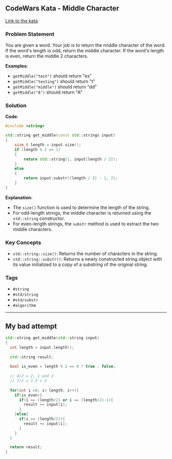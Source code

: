 ## CodeWars Kata - Middle Character

[Link to the kata](https://www.codewars.com/kata/56747fd5cb988479af000028/train/cpp)

### Problem Statement

You are given a word. Your job is to return the middle character of the word. If the word's length is odd, return the middle character. If the word's length is even, return the middle 2 characters.

**Examples**:
- `getMiddle("test")` should return "es"
- `getMiddle("testing")` should return "t"
- `getMiddle("middle")` should return "dd"
- `getMiddle("A")` should return "A"

### Solution

**Code**:

```cpp
#include <string>

std::string get_middle(const std::string& input) 
{
    size_t length = input.size();
    if (length % 2 == 1) 
    {
        return std::string(1, input[length / 2]);
    } 
    else 
    {
        return input.substr((length / 2) - 1, 2);
    }
}
```

**Explanation**:
- The `size()` function is used to determine the length of the string.
- For odd-length strings, the middle character is returned using the `std::string` constructor.
- For even-length strings, the `substr` method is used to extract the two middle characters.

### Key Concepts

- `std::string::size()`: Returns the number of characters in the string.
- `std::string::substr()`: Returns a newly constructed string object with its value initialized to a copy of a substring of the original string.

### Tags

- `#string`
- `#std/string`
- `#std/substr`
- `#algorithm`

---

## My bad attempt

```c++
std::string get_middle(std::string input) 
{
  int length = input.length();
  
  std::string result;
  
  bool is_even = length % 2 == 0 ? true : false;
  
  // 4/2 = 2, 1 and 2
  // 7/2 = 3.5 = 3
  
  for(int i =0; i< length; i++){
    if(is_even){
      if(i == (length/2) or i == (length/2)-1){
        result += input[i];
      }
    }else{
      if(i == (length/2)){
        result += input[i];
      }
    }
  }

  return result;
}
```